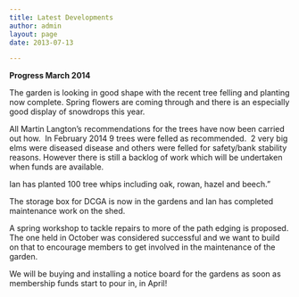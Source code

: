 ```yaml
---
title: Latest Developments
author: admin
layout: page
date: 2013-07-13

---
```

**Progress March 2014**

The garden is looking in good shape with the recent tree felling and planting now complete. Spring flowers are coming through and there is an especially good display of snowdrops this year.

All Martin Langton’s recommendations for the trees have now been carried out how.  In February 2014 9 trees were felled as recommended.  2 very big elms were diseased disease and others were felled for safety/bank stability reasons. However there is still a backlog of work which will be undertaken when funds are available.

Ian has planted 100 tree whips including oak, rowan, hazel and beech.&#8221;

The storage box for DCGA is now in the gardens and Ian has completed maintenance work on the shed.

A spring workshop to tackle repairs to more of the path edging is proposed. The one held in October was considered successful and we want to build on that to encourage members to get involved in the maintenance of the garden.

We will be buying and installing a notice board for the gardens as soon as membership funds start to pour in, in April!

&nbsp;